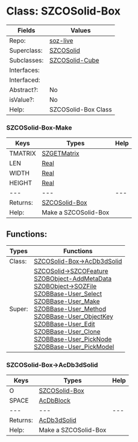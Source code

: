 
# Class:	SZCOSolid-Box

| Fields | Values |
| --------- | --------- |
| Repo: | [soz-live](/repos/soz-live.html) |
| Superclass: | [SZCOSolid](SZCOSolid.html) |
| Subclasses: | [SZCOSolid-Cube](SZCOSolid-Cube.html) |
| Interfaces: |  |
| Interfaced: |  |
| Abstract?: | No |
| isValue?: | No |
| Help: | SZCOSolid-Box Class |

### SZCOSolid-Box-Make

| Keys | Types | Help |
| --------- | --------- | --------- |
| TMATRIX | [SZGETMatrix](SZGETMatrix.html) |  |
| LEN | [Real](Real.html) |  |
| WIDTH | [Real](Real.html) |  |
| HEIGHT | [Real](Real.html) |  |
| --- | --- | --- |
| Returns: | [SZCOSolid-Box](SZCOSolid-Box.html) |
| Help: | Make a SZCOSolid-Box |


## Functions:

| Types | Functions |
| --------- | --------- |
| Class: | [SZCOSolid-Box->AcDb3dSolid](#SZCOSolid-Box->AcDb3dSolid) |
| Super: | [SZCOSolid->SZCOFeature](SZCOSolid.html) <br> [SZOBObject-AddMetaData](SZOBObject.html) <br> [SZOBObject->SOZFile](SZOBObject.html) <br> [SZOBBase-User_Select](SZOBBase.html) <br> [SZOBBase-User_Make](SZOBBase.html) <br> [SZOBBase-User_Method](SZOBBase.html) <br> [SZOBBase-User_ObjectKey](SZOBBase.html) <br> [SZOBBase-User_Edit](SZOBBase.html) <br> [SZOBBase-User_Clone](SZOBBase.html) <br> [SZOBBase-User_PickNode](SZOBBase.html) <br> [SZOBBase-User_PickModel](SZOBBase.html) |


### SZCOSolid-Box->AcDb3dSolid

| Keys | Types | Help |
| --------- | --------- | --------- |
| O | [SZCOSolid-Box](SZCOSolid-Box.html) |  |
| SPACE | [AcDbBlock](AcDbBlock.html) |  |
| --- | --- | --- |
| Returns: | [AcDb3dSolid](AcDb3dSolid.html) |
| Help: | Make a SZCOSolid-Box |

